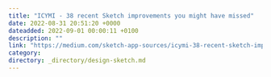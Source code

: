 ```yaml
---
title: "ICYMI - 38 recent Sketch improvements you might have missed"
date: 2022-08-31 20:51:20 +0000
dateadded: 2022-09-01 00:00:11 +0100
description: ""
link: "https://medium.com/sketch-app-sources/icymi-38-recent-sketch-improvements-you-might-have-missed-38b92252558a?source=rss----d23119b14977---4"
category:
directory: _directory/design-sketch.md
---
```

